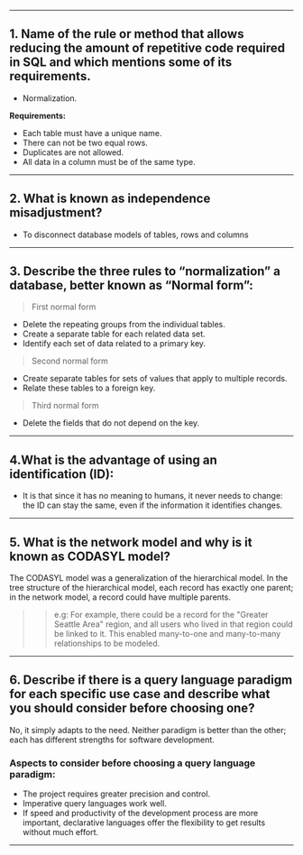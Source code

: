 
***
## 1. Name of the rule or method that allows reducing the amount of repetitive code required in SQL and which mentions some of its requirements.

- Normalization.

 **Requirements:**
- Each table must have a unique name.
- There can not be two equal rows.
- Duplicates are not allowed.
- All data in a column must be of the same type.

***

## 2. **What is known as independence misadjustment?**
- To disconnect database models of tables, rows and columns
 
***

## 3. Describe the three rules to “normalization” a database, better known as “Normal form”:
> First normal form
- Delete the repeating groups from the individual tables.
- Create a separate table for each related data set.
- Identify each set of data related to a primary key.
> Second normal form
- Create separate tables for sets of values that apply to multiple records.
- Relate these tables to a foreign key.
> Third normal form
- Delete the fields that do not depend on the key.

***

## 4.What is the advantage of using an identification (ID):

- It is that since it has no meaning to humans, it never needs to change: the ID can stay the same, even if the information it identifies changes.

***

## 5. What is the network model and why is it known as CODASYL model?

The CODASYL model was a generalization of the hierarchical model. In the tree structure of the hierarchical model, each record has exactly one parent; in the network model, a record could have multiple parents.
>> e.g:
> For example, there could be a record for the "Greater Seattle Area" region, and all users who lived in that region could be linked to it. This enabled many-to-one and many-to-many relationships to be modeled.

***

## 6. Describe if there is a query language paradigm for each specific use case and describe what you should consider before choosing one?

No, it simply adapts to the need. Neither paradigm is better than the other; each has different strengths for software development.

### Aspects to consider before choosing a query language paradigm:
- The project requires greater precision and control.
- Imperative query languages ​​work well.
- If speed and productivity of the development process are more important, declarative languages ​​offer the flexibility to get results without much effort.

***
